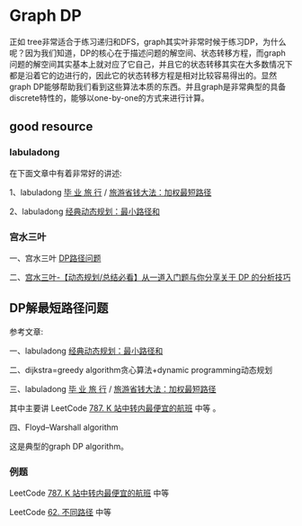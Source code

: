 # Graph DP

正如 tree非常适合于练习递归和DFS，graph其实叶非常时候于练习DP，为什么呢？因为我们知道，DP的核心在于描述问题的解空间、状态转移方程，而graph问题的解空间其实基本上就对应了它自己，并且它的状态转移其实在大多数情况下都是沿着它的边进行的，因此它的状态转移方程是相对比较容易得出的。显然graph DP能够帮助我们看到这些算法本质的东西。并且graph是非常典型的具备discrete特性的，能够以one-by-one的方式来进行计算。

## good resource

### labuladong

在下面文章中有着非常好的讲述:

1、labuladong [毕 业 旅 行](https://mp.weixin.qq.com/s?__biz=MzAxODQxMDM0Mw==&mid=2247491204&idx=1&sn=3f03f4da933ffa0baf4eb05f444d85e3&scene=21#wechat_redirect) / [旅游省钱大法：加权最短路径](https://mp.weixin.qq.com/s?__biz=MzAxODQxMDM0Mw==&mid=2247491204&idx=1&sn=3f03f4da933ffa0baf4eb05f444d85e3&scene=21#wechat_redirect)

2、labuladong [经典动态规划：最小路径和](https://mp.weixin.qq.com/s?__biz=MzAxODQxMDM0Mw==&mid=2247489499&idx=1&sn=823fcd4097d78d8f4513f3a4d47b2a50&scene=21#wechat_redirect)

### 宫水三叶

一、宫水三叶 [DP路径问题](https://mp.weixin.qq.com/mp/appmsgalbum?__biz=MzU4NDE3MTEyMA==&action=getalbum&album_id=1773144264147812354&scene=173&from_msgid=2247485319&from_itemidx=1&count=3&uin=&key=&devicetype=Windows+10+x64&version=63030522&lang=zh_CN&ascene=7&fontgear=2) 

二、[宫水三叶-【动态规划/总结必看】从一道入门题与你分享关于 DP 的分析技巧](https://mp.weixin.qq.com/s/G_KYdjrhQQO43-t0Jw8iBA)



## DP解最短路径问题

参考文章:

一、labuladong [经典动态规划：最小路径和](https://mp.weixin.qq.com/s/cwunN4Uoo4ZfO13kgkHVPQ)

二、dijkstra=greedy algorithm贪心算法+dynamic programming动态规划

三、labuladong [毕 业 旅 行](https://mp.weixin.qq.com/s?__biz=MzAxODQxMDM0Mw==&mid=2247491204&idx=1&sn=3f03f4da933ffa0baf4eb05f444d85e3&scene=21#wechat_redirect) / [旅游省钱大法：加权最短路径](https://mp.weixin.qq.com/s?__biz=MzAxODQxMDM0Mw==&mid=2247491204&idx=1&sn=3f03f4da933ffa0baf4eb05f444d85e3&scene=21#wechat_redirect)

其中主要讲 LeetCode [787. K 站中转内最便宜的航班](https://leetcode.cn/problems/cheapest-flights-within-k-stops/) 中等 。

四、Floyd–Warshall algorithm

这是典型的graph DP algorithm。

### 例题

LeetCode [787. K 站中转内最便宜的航班](https://leetcode.cn/problems/cheapest-flights-within-k-stops/) 中等 

LeetCode [62. 不同路径](https://leetcode.cn/problems/unique-paths/) 中等



